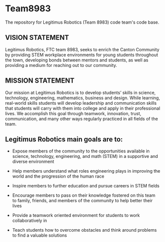 # Team8983
The repository for Legitimus Robotics (Team 8983) code team's code base.

## VISION STATEMENT
Legitimus Robotics, FTC team 8983, seeks to enrich the Canton Community by providing STEM workplace environments for young students throughout the town, developing bonds between mentors and students, as well as providing a medium for reaching out to our community.

## MISSION STATEMENT
Our mission at Legitimus Robotics is to develop students’ skills in science, technology, engineering, mathematics, business and design. While learning, real-world skills students will develop leadership and communication skills that students will carry with them into college and apply in their professional lives. We accomplish this goal through teamwork, innovation, trust, communication, and many other ways regularly practiced in all fields of the team.

## Legitimus Robotics main goals are to:
- Expose members of the community to the opportunities available in science, technology, engineering, and math (STEM) in a supportive and diverse environment

- Help members understand what roles engineering plays in improving the world and the progression of the human race

- Inspire members to further education and pursue careers in STEM fields 

- Encourage members to pass on their knowledge fostered on this team to family, friends, and members of the community to help better their lives

- Provide a teamwork oriented environment for students to work collaboratively in

- Teach students how to overcome obstacles and think around problems to find a valuable solutions
